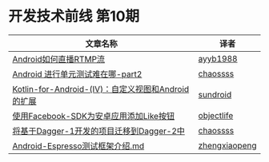 # 开发技术前线 第10期

| 文章名称 |   译者  | 
|---------|--------|
| [Android如何直播RTMP流](Android如何直播RTMP流.md)  | [ayyb1988](https://github.com/ayyb1988)      |
| [Android 进行单元测试难在哪-part2](Android进行单元测试难在哪-part2.md)  | [chaossss](https://github.com/chaossss)|
| [Kotlin-for-Android-(IV)：自定义视图和Android的扩展](Kotlin-for-Android-(IV)：自定义视图和Android的扩展.md)  | [sundroid](https://github.com/sundroid)      |
| [使用Facebook-SDK为安卓应用添加Like按钮](使用Facebook-SDK为安卓应用添加Like按钮.md)  | [objectlife](https://github.com/objectlife)|
| [将基于Dagger-1开发的项目迁移到Dagger-2中](将基于Dagger-1开发的项目迁移到Dagger-2中.md)  | [chaossss](https://github.com/chaossss)     |
| [Android-Espresso测试框架介绍.md](Android-Espresso测试框架介绍.md)  | [zhengxiaopeng](https://github.com/zhengxiaopeng)     |
